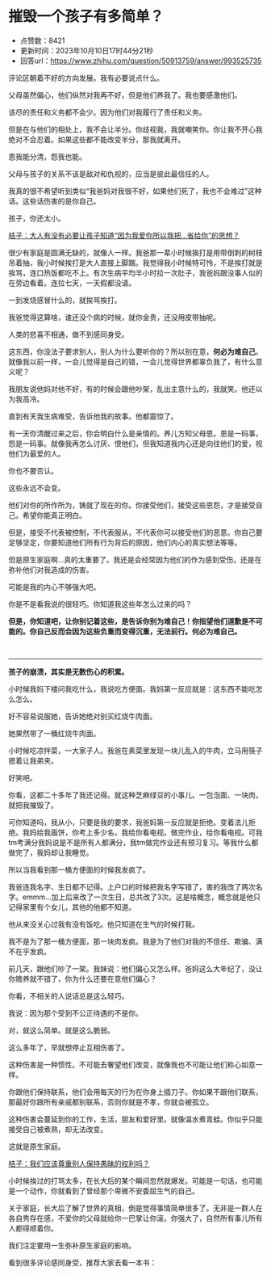 # 摧毁一个孩子有多简单？
- 点赞数：8421
- 更新时间：2023年10月10日17时44分21秒
- 回答url：https://www.zhihu.com/question/50913759/answer/993525735
<body>
 <p data-pid="JZcp4uPE">评论区朝着不好的方向发展。我有必要说点什么。</p>
 <p data-pid="LYxf5Tkk">父母虽然偏心，他们纵然对我再不好，但是他们养我了。我也要感激他们。</p>
 <p data-pid="xtNTvQdG">该尽的责任和义务都不会少。因为他们对我履行了责任和义务。</p>
 <p data-pid="3G1J8eat">但是在与他们的相处上，我不会让半分。你歧视我，我就嘲笑你。你让我不开心我绝对不会忍着。如果这些都不能改变半分，那我就离开。</p>
 <p data-pid="C6s3NmWm">恩我能分清，怨我也能。</p>
 <p data-pid="PVHT2UjC">父母与孩子的关系不该是敌对和仇视的，应当是彼此最信任的人。</p>
 <p data-pid="o0isGVG5">我真的很不希望听到类似“我爸妈对我很不好，如果他们死了，我也不会难过”这种话。这些话伤害的是你自己。</p>
 <p data-pid="u9qpMcLo">孩子，你还太小。</p><a href="https://www.zhihu.com/answer/1102932955" data-draft-node="block" data-draft-type="link-card" class="internal">桔子：大人有没有必要让孩子知道“因为我爱你所以我把…省给你”的思想？</a>
 <p data-pid="fP6t1ddP">很少有家庭是圆满无缺的，就像人一样。我爸那一辈小时候挨打是用带倒刺的树枝吊着抽，我小时候挨打是大人直接上脚踹。我觉得我小时候特可怜，不是挨打就是挨骂，连口热饭都吃不上。有次生病平均半小时拉一次肚子，我爸妈跟没事人似的在旁边看着。连拉七天，一天假都没请。</p>
 <p data-pid="Xa9w9OVl">一到发烧感冒什么的，就挨骂挨打。</p>
 <p data-pid="WgRO3HUY">我爸觉得这算啥，谁还没个病的时候，就你金贵，还没用皮带抽呢。</p>
 <p data-pid="DeY_h5vy">人类的悲喜不相通，做不到感同身受。</p>
 <p data-pid="fz5EMrk-">这东西，你没法子要求别人，别人为什么要听你的？所以别在意，<b>何必为难自己</b>。就像我以前一样，一会儿觉得是自己的错，一会儿觉得世界都辜负我了，有什么意义呢？</p>
 <p data-pid="uMBjKc_h">我朋友说他妈对他不好，有的时候会跟他吵架，乱出主意什么的，我就笑。他还以为我高冷。</p>
 <p data-pid="bbtJ68o6">直到有天我生病难受，告诉他我的故事。他都震惊了。</p>
 <p data-pid="krFSGvSB">有一天你清醒过来之后，你会明白什么是亲情的。养儿方知父母恩。恩是一码事，怨是一码事。就像我再怎么讨厌、恨他们，但我知道我内心还是向往他们的爱，视他们为最爱的人。</p>
 <p data-pid="vZeBjbhV">你也不要否认。</p>
 <p data-pid="bfZyHK8_">这些永远不会变。</p>
 <p data-pid="ORNlseN8">他们对你的所作所为，铸就了现在的你。你接受他们，接受这些恩怨，才是接受自己。希望你能真正明白。</p>
 <p data-pid="pZbfDPdv">但是，接受不代表被控制，不代表服从，不代表你可以接受他们的恶意。你自己要足够坚定，你要知道他们所有行为背后的原因，他们内心的真实想法等等。</p>
 <p data-pid="zet5crJ-">但是原生家庭啊...真的太重要了。我还是会经常因为他们的作为感到受伤。还是在弥补他们对我造成的伤害。</p>
 <p data-pid="au1FCYBv">可能是我的内心不够强大吧。</p>
 <p data-pid="rUDyU5V1">你是不是看我说的很轻巧。你知道我这些年怎么过来的吗？</p>
 <p data-pid="P2mkOr2J"><b>但是，你知道吧，让你别记着这些，是告诉你别为难自己！你指望他们道歉是不可能的。你自己反而会因为这些负重而变得沉重，无法前行。何必为难自己。</b></p>
 <p class="ztext-empty-paragraph"><br></p>
 <hr>
 <p data-pid="awGybGMX"><b>孩子的崩溃，其实是无数伤心的积累。</b></p>
 <p data-pid="WAd3U4ym">小时候我妈下楼问我吃什么，我说吃方便面。我妈第一反应就是：这东西不能吃怎么怎么。</p>
 <p data-pid="wxfOEvhJ">好不容易说服她，告诉她绝对别买红烧牛肉面。</p>
 <p data-pid="Lu5ZPsbm">她果然带了一桶红烧牛肉面。</p>
 <p data-pid="m3A-q2qQ">小时候吃凉拌菜，一大家子人。我爸在素菜里发现一块儿乱入的牛肉，立马用筷子摁着让我弟夹。</p>
 <p data-pid="gX9ok9K5">好笑吧。</p>
 <p data-pid="EsTsQlgP">你看，这都二十多年了我还记得。就这种芝麻绿豆的小事儿。一包泡面、一块肉，就把我摧毁了。</p>
 <p data-pid="F_FizilL">可你知道吗，我从小，只要是我的要求，我爸妈第一反应就是拒绝。变着法儿拒绝。我妈给我画饼，你考上多少名，我给你看电视。做完作业，给你看电视。可我tm考满分我妈说是不是所有人都满分，我tm做完作业还有预习复习。等我什么都做完了，我妈却让我睡觉。</p>
 <p data-pid="fiDk94ah">所以当我看到那一桶方便面的时候我发疯了。</p>
 <p data-pid="TCGbyrBD">我爸连我名字、生日都不记得。上户口的时候把我名字写错了，害的我改了两次名字。emmm...加上后来改了一次生日，总共改了3次。这是啥概念，概念就是他只记得家里有个女儿，其他的他都不知道。</p>
 <p data-pid="o8HzO_yj">他从来没关心过我有没有饭吃。他只知道在生气的时候打我。</p>
 <p data-pid="Kjve6VAZ">我不是为了那一桶方便面，那一块肉发疯。我是为了他们对我的不信任、欺骗、满不在乎发疯。</p>
 <p data-pid="rfiavYZd">前几天，跟他们吵了一架。我妹说：他们偏心又怎么样。爸妈这么大年纪了，没让你赡养就不错了，你为什么还要在意他们偏心？</p>
 <p data-pid="W8DR7knV">你看，不相关的人说话总是这么轻巧。</p>
 <p data-pid="yVo4Ygn5">我说：因为那个受到不公正待遇的不是你。</p>
 <p data-pid="ArhEcuyn">对，就这么简单。就是这么脆弱。</p>
 <p data-pid="Zjef060q">这么多年了，早就想停止互相伤害了。</p>
 <p data-pid="MFnpl9eL">这种伤害是一种惯性。不可能去奢望他们改变，就像我也不可能让他们称心如意一样。</p>
 <p data-pid="LcCgoB-4">你跟他们保持联系，他们会用每天的行为在你身上插刀子。你如果不跟他们联系，那最好你跟所有亲戚都别联系，否则你就是不孝，你就会被孤立。</p>
 <p data-pid="RZ0brPB7">这种伤害会蔓延到你的工作，生活，朋友和爱好里。就像温水煮青蛙。你似乎只能接受自己被煮熟，却无法改变。</p>
 <p data-pid="6bCfKiev">这就是原生家庭。</p><a href="https://www.zhihu.com/answer/899609505" data-draft-node="block" data-draft-type="link-card" class="internal">桔子：我们应该尊重别人保持愚昧的权利吗？</a>
 <p data-pid="EeCLYDk4">小时候挨过的打骂太多，在长大后的某个瞬间忽然就爆发。可能是一句话，也可能是一个动作，你就看到了曾经那个卑微不安委屈生气的自己。</p>
 <p data-pid="Rxj7j6gg">关于家庭，长大后了解了世界的真相，倒是觉得事情简单很多了。无非是一群人在各自秀存在感，不爱你的父母就给你一巴掌让你滚。你强大了，自然所有事儿所有人都得顺着你。</p>
 <p data-pid="yUOuAzsa">我们注定要用一生弥补原生家庭的影响。</p>
 <p data-pid="duibfaFP">看到很多评论感同身受，推荐大家去看一本书：</p><a data-draft-node="block" data-draft-type="mcn-link-card" data-mcn-id="1695132355629735937"></a>
 <p data-pid="bq8qL3ox"></p>
</body>